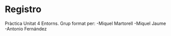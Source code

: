 # Registro
Pràctica Unitat 4 Entorns. 
Grup format per:
  -Miquel Martorell
  -Miquel Jaume
  -Antonio Fernández
